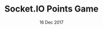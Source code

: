 ---
title: Socket.IO Points Game
summary: This is one of my first uses of Socket.io
date: 16 Dec 2017
experience:
  languages: [js]
  libraries: [express,socket-io]
  platforms: [nodejs,web]
links:
- title: GitHub
  href: https://github.com/tumble1999/point-collecting
- title: Demo
  href: https://tumble-points-game.herokuapp.com/
---